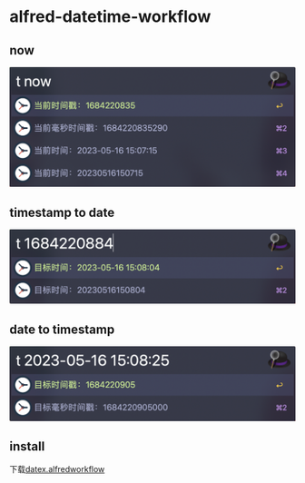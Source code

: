 # alfred-datetime-workflow

## now

![](https://github.com/ltfred/alfred-datetime-workflow/blob/master/images/image1.png)

## timestamp to date

![](https://github.com/ltfred/alfred-datetime-workflow/blob/master/images/image2.png)

## date to timestamp

![](https://github.com/ltfred/alfred-datetime-workflow/blob/master/images/image3.png)

## install

下载[datex.alfredworkflow](https://github.com/ltfred/alfred-datetime-workflow/releases/download/v1.0/datex.alfredworkflow)
